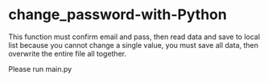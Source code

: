 # change_password-with-Python
This function must confirm email and pass, then read data and save to local list         because you cannot change a single value, you must save all data, then overwrite         the entire file all together.

Please run main.py
